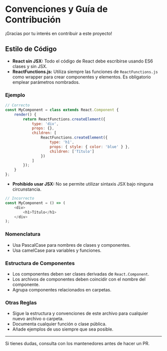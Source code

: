 # Convenciones y Guía de Contribución

¡Gracias por tu interés en contribuir a este proyecto!

## Estilo de Código

- **React sin JSX:** Todo el código de React debe escribirse usando ES6 clases y sin JSX.
- **ReactFunctions.js:** Utiliza siempre las funciones de `ReactFunctions.js` como wrapper para crear componentes y elementos. Es obligatorio emplear parámetros nombrados.

### Ejemplo

```js
// Correcto
const MyComponent = class extends React.Component {
    render() {
        return ReactFunctions.createElement({
            type: 'div',
            props: {},
            children: [
                ReactFunctions.createElement({
                    type: 'h1',
                    props: { style: { color: 'blue' } },
                    children: ['Título']
                })
            ]
        });
    }
};
```

- **Prohibido usar JSX:** No se permite utilizar sintaxis JSX bajo ninguna circunstancia.

```js
// Incorrecto
const MyComponent = () => (
    <div>
        <h1>Título</h1>
    </div>
);
```

### Nomenclatura

- Usa PascalCase para nombres de clases y componentes.
- Usa camelCase para variables y funciones.

### Estructura de Componentes

- Los componentes deben ser clases derivadas de `React.Component`.
- Los archivos de componentes deben coincidir con el nombre del componente.
- Agrupa componentes relacionados en carpetas.

### Otras Reglas

- Sigue la estructura y convenciones de este archivo para cualquier nuevo archivo o carpeta.
- Documenta cualquier función o clase pública.
- Añade ejemplos de uso siempre que sea posible.

---

Si tienes dudas, consulta con los mantenedores antes de hacer un PR.
